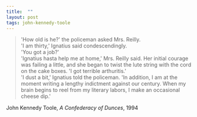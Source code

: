 ```yaml
---
title:  ""
layout: post
tags: john-kennedy-toole
---
```

> 'How old is he?' the policeman asked Mrs. Reilly.  
> 'I am thirty,' Ignatius said condescendingly.  
> 'You got a job?'  
> 'Ignatius hasta help me at home,' Mrs. Reilly said. Her initial courage was failing a little, and she began to twist the lute string with the cord on the cake boxes. 'I got terrible arthuritis.'  
> 'I dust a bit,' Ignatius told the policeman. 'In addition, I am at the moment writing a lengthy indictment against our century. When my brain begins to reel from my literary labors, I make an occasional cheese dip.'

John Kennedy Toole, _A Confederacy of Dunces_, 1994